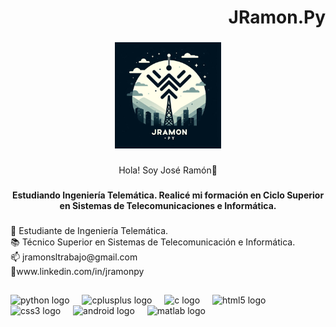 <h1 align="right">JRamon.Py</h1>

###
<p align = "center">
  <img src="https://github.com/JRamonPY/Portafolios/blob/main/_c2fa22b4-bbd0-4f38-aa09-36dbf01557f7.jpg" width="170" height="170" />

###

<p align="center">Hola! Soy José Ramón🤝</p>

###

<h4 align="center">Estudiando Ingeniería Telemática. Realicé mi formación en Ciclo Superior en Sistemas de Telecomunicaciones e Informática.</h4>

###

<p align="left">🌱 Estudiante de Ingeniería Telemática.<br>📚 Técnico Superior en Sistemas de Telecomunicación e Informática.<br>📫 jramonsltrabajo@gmail.com<br>📄www.linkedin.com/in/jramonpy</p>

###

<h2 align="left"></h2>

###

<div align="left">
  <img src="https://cdn.jsdelivr.net/gh/devicons/devicon/icons/python/python-original.svg" height="40" alt="python logo"  />
  <img width="12" />
  <img src="https://cdn.jsdelivr.net/gh/devicons/devicon/icons/cplusplus/cplusplus-original.svg" height="40" alt="cplusplus logo"  />
  <img width="12" />
  <img src="https://cdn.jsdelivr.net/gh/devicons/devicon/icons/c/c-original.svg" height="40" alt="c logo"  />
  <img width="12" />
  <img src="https://cdn.jsdelivr.net/gh/devicons/devicon/icons/html5/html5-original.svg" height="40" alt="html5 logo"  />
  <img width="12" />
  <img src="https://cdn.jsdelivr.net/gh/devicons/devicon/icons/css3/css3-original.svg" height="40" alt="css3 logo"  />
  <img width="12" />
  <img src="https://cdn.jsdelivr.net/gh/devicons/devicon/icons/android/android-original.svg" height="40" alt="android logo"  />
  <img width="12" />
  <img src="https://cdn.jsdelivr.net/gh/devicons/devicon/icons/matlab/matlab-original.svg" height="40" alt="matlab logo"  />
</div>

###


